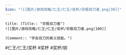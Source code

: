 ```yaml
---
Icon: "![[图片/游戏攻略/仁王/仁王/奖杯/穷极双刀者.png|30]]"
---
```

```ad-common-bronze-trophy
title: (Title:: "穷极双刀者")
![[图片/游戏攻略/仁王/仁王/奖杯/穷极双刀者.png|100]]

(Comment:: "学会双刀的奥义技能。")
```

#仁王/仁王/奖杯 #奖杯 #奖杯/铜
